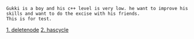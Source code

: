     Gukki is a boy and his c++ level is very low. he want to improve his skills and want to do the excise with his friends.
    This is for test.
[1. deletenode](https://github.com/OrangeJessie/Fighting_Leetcode/blob/master/%E5%88%9D%E7%BA%A7%E7%AE%97%E6%B3%95/HdeleteNode.cpp)
[2. hascycle](https://github.com/OrangeJessie/Fighting_Leetcode/blob/master/%E5%88%9D%E7%BA%A7%E7%AE%97%E6%B3%95/HHasCycle.cpp)
